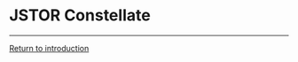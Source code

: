 # JSTOR Constellate












-----
[Return to introduction](https://github.com/SouthernMethodistUniversity/introTDM)